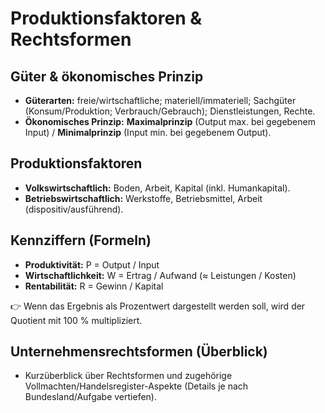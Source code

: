 # Produktionsfaktoren & Rechtsformen


## Güter & ökonomisches Prinzip
- **Güterarten:** freie/wirtschaftliche; materiell/immateriell; Sachgüter (Konsum/Produktion; Verbrauch/Gebrauch); Dienstleistungen, Rechte.
- **Ökonomisches Prinzip:** **Maximalprinzip** (Output max. bei gegebenem Input) / **Minimalprinzip** (Input min. bei gegebenem Output).


## Produktionsfaktoren
- **Volkswirtschaftlich:** Boden, Arbeit, Kapital (inkl. Humankapital).
- **Betriebswirtschaftlich:** Werkstoffe, Betriebsmittel, Arbeit (dispositiv/ausführend).


## Kennziffern (Formeln)
- **Produktivität:** P = Output / Input
- **Wirtschaftlichkeit:** W = Ertrag / Aufwand (≈ Leistungen / Kosten)
- **Rentabilität:** R = Gewinn / Kapital

👉 Wenn das Ergebnis als Prozentwert dargestellt werden soll, wird der Quotient mit 100 % multipliziert.


## Unternehmensrechtsformen (Überblick)
- Kurzüberblick über Rechtsformen und zugehörige Vollmachten/Handelsregister-Aspekte (Details je nach Bundesland/Aufgabe vertiefen).
